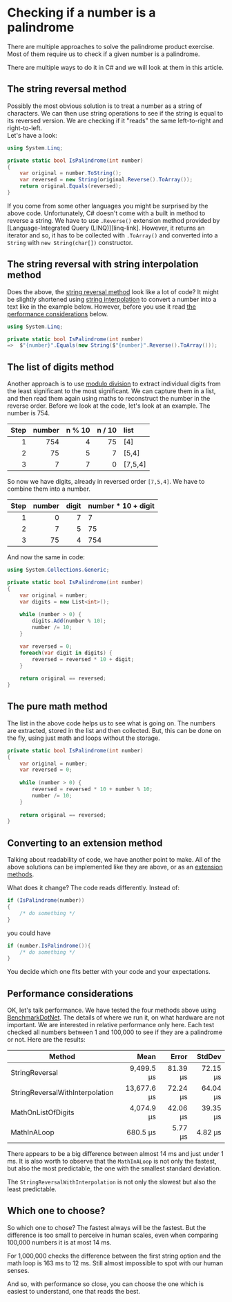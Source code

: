 # Checking if a number is a palindrome

There are multiple approaches to solve the palindrome product exercise. 
Most of them require us to check if a given number is a palindrome. 

There are multiple ways to do it in C# and we will look at them in this article. 

## The string reversal method

Possibly the most obvious solution is to treat a number as a string of characters.
We can then use string operations to see if the string is equal to its reversed version. 
We are checking if it "reads" the same left-to-right and right-to-left.  
Let's have a look:

```csharp
using System.Linq;

private static bool IsPalindrome(int number)
{
    var original = number.ToString();
    var reversed = new String(original.Reverse().ToArray());
    return original.Equals(reversed);
}
```

If you come from some other languages you might be surprised by the above code.
Unfortunately, C# doesn't come with a built in method to reverse a string. 
We have to use `.Reverse()` extension method provided by [Language-Integrated Query (LINQ)][linq-link].
However, it returns an iterator and so, it has to be collected with `.ToArray()` and converted into a `String` with `new String(char[])` constructor. 


## The string reversal with string interpolation method

Does the above, the [string reversal method](#the-string-reversal-method) look like a lot of code? 
It might be slightly shortened using [string interpolation][interpolation-link] to convert a number into a text like in the example below. 
However, before you use it read [the performance considerations](#performance-considerations) below.

```csharp
using System.Linq;

private static bool IsPalindrome(int number)
=>  $"{number}".Equals(new String($"{number}".Reverse().ToArray()));
```

## The list of digits method

Another approach is to use [modulo division][modulo-division-link] to extract individual digits from the least significant to the most significant. 
We can capture them in a list, and then read them again using maths to reconstruct the number in the reverse order. 
Before we look at the code, let's look at an example. The number is 754. 

| Step | number | n % 10 | n / 10 |    list |
|-----:|-------:|-------:|-------:|:--------|
|    1 |    754 |      4 |     75 | [4]     |
|    2 |     75 |      5 |      7 | [5,4]   |
|    3 |      7 |      7 |      0 | [7,5,4] |

So now we have digits, already in reversed order `[7,5,4]`. We have to combine them into a number.

| Step | number | digit | number * 10 + digit |
|-----:|-------:|------:|:--------------------|
|    1 |      0 |     7 | 7                   |
|    2 |      7 |     5 | 75                  |
|    3 |     75 |     4 | 754                 |

And now the same in code:

```csharp
using System.Collections.Generic;

private static bool IsPalindrome(int number)
{ 
    var original = number;
    var digits = new List<int>();
    
    while (number > 0) { 
        digits.Add(number % 10);
        number /= 10;
    }

    var reversed = 0;
    foreach(var digit in digits) {
        reversed = reversed * 10 + digit;
    }
    
    return original == reversed;
}
```

## The pure math method

The list in the above code helps us to see what is going on. 
The numbers are extracted, stored in the list and then collected. 
But, this can be done on the fly, using just math and loops without the storage. 

```csharp
private static bool IsPalindrome(int number)
{ 
    var original = number;
    var reversed = 0;
    
    while (number > 0) { 
        reversed = reversed * 10 + number % 10;
        number /= 10;
    }
    
    return original == reversed;
}
```

## Converting to an extension method
Talking about readability of code, we have another point to make. 
All of the above solutions can be implemented like they are above, or as an [extension methods][extension-methods-link].

What does it change? The code reads differently. Instead of: 

```csharp
if (IsPalindrome(number))
{ 
    /* do something */
}
```

you could have

```csharp
if (number.IsPalindrome()){
    /* do something */
}
```

You decide which one fits better with your code and your expectations. 


## Performance considerations

OK, let's talk performance. We have tested the four methods above using [BenchmarkDotNet][benchmark-link].
The details of where we run it, on what hardware are not important.
We are interested in relative performance only here. 
Each test checked all numbers between 1 and 100,000 to see if they are a palindrome or not.
Here are the results:

|                          Method |        Mean |    Error |   StdDev |
|-------------------------------- |------------:|---------:|---------:|
|                  StringReversal |  9,499.5 μs | 81.39 μs | 72.15 μs |
| StringReversalWithInterpolation | 13,677.6 μs | 72.24 μs | 64.04 μs |
|              MathOnListOfDigits |  4,074.9 μs | 42.06 μs | 39.35 μs |
|                     MathInALoop |    680.5 μs |  5.77 μs |  4.82 μs |

There appears to be a big difference between almost 14 ms and just under 1 ms. 
It is also worth to observe that the `MathInALoop` is not only the fastest, but also the most predictable, the one with the smallest standard deviation. 

The `StringReversalWithInterpolation` is not only the slowest but also the least predictable. 

## Which one to choose?

So which one to chose? The fastest always will be the fastest. 
But the difference is too small to perceive in human scales, even when comparing 100,000 numbers it is at most 14 ms. 

For 1,000,000 checks  the difference between the first string option and the math loop is 163 ms to 12 ms. 
Still almost impossible to spot with our human senses. 

And so, with performance so close, you can choose the one which is easiest to understand, one that reads the best. 

[benchmark-link]: https://benchmarkdotnet.org/
[extension-methods-link]: https://learn.microsoft.com/en-us/dotnet/csharp/programming-guide/classes-and-structs/extension-methods
[interpolation-link]: https://learn.microsoft.com/en-us/dotnet/csharp/tutorials/string-interpolation
[linq-linl]: https://learn.microsoft.com/en-us/dotnet/csharp/programming-guide/concepts/linq/
[modulo-division-link]: https://en.wikipedia.org/wiki/Modulo